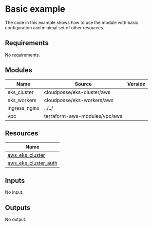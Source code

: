 # Basic example

The code in this example shows how to use the module with basic configuration and minimal set of other resources.

<!-- BEGINNING OF PRE-COMMIT-TERRAFORM DOCS HOOK -->
## Requirements

No requirements.

## Modules

| Name | Source | Version |
|------|--------|---------|
| eks_cluster | cloudposse/eks-cluster/aws |  |
| eks_workers | cloudposse/eks-workers/aws |  |
| ingress_nginx | ../../ |  |
| vpc | terraform-aws-modules/vpc/aws |  |

## Resources

| Name |
|------|
| [aws_eks_cluster](https://registry.terraform.io/providers/hashicorp/aws/latest/docs/data-sources/eks_cluster) |
| [aws_eks_cluster_auth](https://registry.terraform.io/providers/hashicorp/aws/latest/docs/data-sources/eks_cluster_auth) |

## Inputs

No input.

## Outputs

No output.
<!-- END OF PRE-COMMIT-TERRAFORM DOCS HOOK -->
